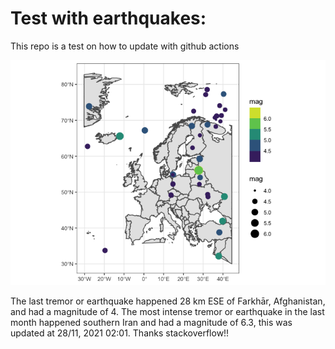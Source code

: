 <!-- README.md is generated from README.Rmd. Please edit that file -->

Test with earthquakes:
======================

This repo is a test on how to update with github actions

![](man/figures/README-unnamed-chunk-2-1.png)

The last tremor or earthquake happened 28 km ESE of Farkhār,
Afghanistan, and had a magnitude of 4. The most intense tremor or
earthquake in the last month happened southern Iran and had a magnitude
of 6.3, this was updated at 28/11, 2021 02:01. Thanks stackoverflow!!
